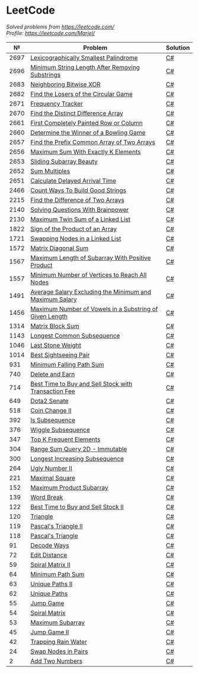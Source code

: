 LeetCode
========

*Solved problems from https://leetcode.com/*  
*Profile: https://leetcode.com/Marjel/*

| № | Problem | Solution |
|---| ----- | -------- |
|2697|[Lexicographically Smallest Palindrome](https://leetcode.com/problems/lexicographically-smallest-palindrome/) | [C#](./csharp/2697.LexicographicallySmallestPalindrome.cs)|
|2696|[Minimum String Length After Removing Substrings](https://leetcode.com/problems/minimum-string-length-after-removing-substrings/) | [C#](./csharp/2696.MinimumStringLengthAfterRemovingSubstrings.cs)|
|2683|[Neighboring Bitwise XOR](https://leetcode.com/problems/neighboring-bitwise-xor/) | [C#](./csharp/2683.NeighboringBitwiseXOR.cs)|
|2682|[Find the Losers of the Circular Game](https://leetcode.com/problems/find-the-losers-of-the-circular-game/) | [C#](./csharp/2682.FindTheLosersOfTheCircularGame.cs)|
|2671|[Frequency Tracker](https://leetcode.com/problems/frequency-tracker/) | [C#](./csharp/2671.FrequencyTracker.cs)|
|2670|[Find the Distinct Difference Array](https://leetcode.com/problems/find-the-distinct-difference-array/) | [C#](./csharp/2670.FindTheDistinctDifferenceArray.cs)|
|2661|[First Completely Painted Row or Column](https://leetcode.com/problems/first-completely-painted-row-or-column/) | [C#](./csharp/2661.FirstCompletelyPaintedRowOrColumn.cs)|
|2660|[Determine the Winner of a Bowling Game](https://leetcode.com/problems/determine-the-winner-of-a-bowling-game/) | [C#](./csharp/2660.DetermineTheWinnerOfABowlingGame.cs)|
|2657|[Find the Prefix Common Array of Two Arrays](https://leetcode.com/problems/find-the-prefix-common-array-of-two-arrays/) | [C#](./csharp/2657.FindThePrefixCommonArrayOfTwoArrays.cs)|
|2656|[Maximum Sum With Exactly K Elements](https://leetcode.com/problems/maximum-sum-with-exactly-k-elements/) | [C#](./csharp/2656.MaximumSumWithExactlyKElements.cs)|
|2653|[Sliding Subarray Beauty](https://leetcode.com/problems/sliding-subarray-beauty/) | [C#](./csharp/2653.SlidingSubarrayBeauty.cs)|
|2652|[Sum Multiples](https://leetcode.com/problems/sum-multiples/) | [C#](./csharp/2652.SumMultiples.cs)|
|2651|[Calculate Delayed Arrival Time](https://leetcode.com/problems/calculate-delayed-arrival-time/) | [C#](./csharp/2651.CalculateDelayedArrivalTime.cs)|
|2466|[Count Ways To Build Good Strings](https://leetcode.com/problems/count-ways-to-build-good-strings/) | [C#](./csharp/2466.CountWaysToBuildGoodStrings.cs)|
|2215|[Find the Difference of Two Arrays](https://leetcode.com/problems/find-the-difference-of-two-arrays/) | [C#](./csharp/2215.FindTheDifferenceOfTwoArrays.cs)|
|2140|[Solving Questions With Brainpower](https://leetcode.com/problems/solving-questions-with-brainpower/) | [C#](./csharp/2140.SolvingQuestionsWithBrainpower.cs)|
|2130|[Maximum Twin Sum of a Linked List](https://leetcode.com/problems/maximum-twin-sum-of-a-linked-list/) | [C#](./csharp/2130.MaximumTwinSumOfALinkedList.cs)|
|1822|[Sign of the Product of an Array](https://leetcode.com/problems/sign-of-the-product-of-an-array/) | [C#](./csharp/1822.SignOfTheProductOfAnArray.cs)|
|1721|[Swapping Nodes in a Linked List](https://leetcode.com/problems/swapping-nodes-in-a-linked-list/) | [C#](./csharp/1721.SwappingNodesInALinkedList.cs)|
|1572|[Matrix Diagonal Sum](https://leetcode.com/problems/matrix-diagonal-sum/) | [C#](./csharp/1572.MatrixDiagonalSum.cs)|
|1567|[Maximum Length of Subarray With Positive Product](https://leetcode.com/problems/maximum-length-of-subarray-with-positive-product/) | [C#](./csharp/1567.MaximumLengthOfSubarrayWithPositiveProduct.cs)|
|1557|[Minimum Number of Vertices to Reach All Nodes](https://leetcode.com/problems/minimum-number-of-vertices-to-reach-all-nodes/) | [C#](./csharp/1557.MinimumNumberOfVerticesToReachAllNodes.cs)|
|1491|[Average Salary Excluding the Minimum and Maximum Salary](https://leetcode.com/problems/average-salary-excluding-the-minimum-and-maximum-salary/) | [C#](./csharp/1491.AverageSalaryExcludingTheMinimumAndMaximumSalary.cs)|
|1456|[Maximum Number of Vowels in a Substring of Given Length](https://leetcode.com/problems/maximum-number-of-vowels-in-a-substring-of-given-length/) | [C#](./csharp/1456.MaximumNumberOfVowelsInASubstringOfGivenLength.cs)|
|1314|[Matrix Block Sum](https://leetcode.com/problems/matrix-block-sum/) | [C#](./csharp/1314.MatrixBlockSum.cs)|
|1143|[Longest Common Subsequence](https://leetcode.com/problems/longest-common-subsequence/) | [C#](./csharp/1143.LongestCommonSubsequence.cs)|
|1046|[Last Stone Weight](https://leetcode.com/problems/last-stone-weight/) | [C#](./csharp/1046.LastStoneWeight.cs)|
|1014|[Best Sightseeing Pair](https://leetcode.com/problems/best-sightseeing-pair/) | [C#](./csharp/1014.BestSightseeingPair.cs)|
|931|[Minimum Falling Path Sum](https://leetcode.com/problems/minimum-falling-path-sum/) | [C#](./csharp/931.MinimumFallingPathSum.cs)|
|740|[Delete and Earn](https://leetcode.com/problems/delete-and-earn/) | [C#](./csharp/740.DeleteAndEarn.cs)|
|714|[Best Time to Buy and Sell Stock with Transaction Fee](https://leetcode.com/problems/best-time-to-buy-and-sell-stock-with-transaction-fee/) | [C#](./csharp/714.BestTimeToBuyAndSellStockWithTransactionFee.cs)|
|649|[Dota2 Senate](https://leetcode.com/problems/dota2-senate/) | [C#](./csharp/649.Dota2Senate.cs)|
|518|[Coin Change II](https://leetcode.com/problems/coin-change-ii/) | [C#](./csharp/518.CoinChangeII.cs)|
|392|[Is Subsequence](https://leetcode.com/problems/is-subsequence/) | [C#](./csharp/392.IsSubsequence.cs)|
|376|[Wiggle Subsequence](https://leetcode.com/problems/wiggle-subsequence/) | [C#](./csharp/376.WiggleSubsequence.cs)|
|347|[Top K Frequent Elements](https://leetcode.com/problems/top-k-frequent-elements/) | [C#](./csharp/347.TopKFrequentElements.cs)|
|304|[Range Sum Query 2D - Immutable](https://leetcode.com/problems/range-sum-query-2d-immutable/) | [C#](./csharp/304.RangeSumQuery2D-Immutable.cs)|
|300|[Longest Increasing Subsequence](https://leetcode.com/problems/longest-increasing-subsequence/) | [C#](./csharp/300.LongestIncreasingSubsequence.cs)|
|264|[Ugly Number II](https://leetcode.com/problems/ugly-number-ii/) | [C#](./csharp/264.UglyNumberII.cs)|
|221|[Maximal Square](https://leetcode.com/problems/maximal-square/) | [C#](./csharp/221.MaximalSquare.cs)|
|152|[Maximum Product Subarray](https://leetcode.com/problems/maximum-product-subarray/) | [C#](./csharp/152.MaximumProductSubarray.cs)|
|139|[Word Break](https://leetcode.com/problems/word-break/) | [C#](./csharp/139.WordBreak.cs)|
|122|[Best Time to Buy and Sell Stock II](https://leetcode.com/problems/best-time-to-buy-and-sell-stock-ii/) | [C#](./csharp/122.BestTimeToBuyAndSellStockII.cs)|
|120|[Triangle](https://leetcode.com/problems/triangle/) | [C#](./csharp/120.Triangle.cs)|
|119|[Pascal's Triangle II](https://leetcode.com/problems/pascals-triangle-ii/) | [C#](./csharp/119.Pascal'sTriangleII.cs)|
|118|[Pascal's Triangle](https://leetcode.com/problems/pascals-triangle/) | [C#](./csharp/118.Pascal'sTriangle.cs)|
|91|[Decode Ways](https://leetcode.com/problems/decode-ways/) | [C#](./csharp/91.DecodeWays.cs)|
|72|[Edit Distance](https://leetcode.com/problems/edit-distance/) | [C#](./csharp/72.EditDistance.cs)|
|59|[Spiral Matrix II](https://leetcode.com/problems/spiral-matrix-ii/) | [C#](./csharp/59.SpiralMatrixII.cs)|
|64|[Minimum Path Sum](https://leetcode.com/problems/minimum-path-sum/) | [C#](./csharp/64.MinimumPathSum.cs)|
|63|[Unique Paths II](https://leetcode.com/problems/unique-paths-ii/) | [C#](./csharp/63.UniquePathsII.cs)|
|62|[Unique Paths](https://leetcode.com/problems/unique-paths/) | [C#](./csharp/62.UniquePaths.cs)|
|55|[Jump Game](https://leetcode.com/problems/jump-game/) | [C#](./csharp/55.JumpGame.cs)|
|54|[Spiral Matrix](https://leetcode.com/problems/spiral-matrix/) | [C#](./csharp/54.SpiralMatrix.cs)|
|53|[Maximum Subarray](https://leetcode.com/problems/maximum-subarray/) | [C#](./csharp/53.MaximumSubarray.cs)|
|45|[Jump Game II](https://leetcode.com/problems/jump-game-ii/) | [C#](./csharp/45.JumpGameII.cs)|
|42|[Trapping Rain Water](https://leetcode.com/problems/trapping-rain-water/) | [C#](./csharp/42.TrappingRainWater.cs)|
|24|[Swap Nodes in Pairs](https://leetcode.com/problems/swap-nodes-in-pairs/) | [C#](./csharp/24.SwapNodesInPairs.cs)|
|2|[Add Two Numbers](https://leetcode.com/problems/add-two-numbers/) | [C#](./csharp/2.AddTwoNumbers.cs)|